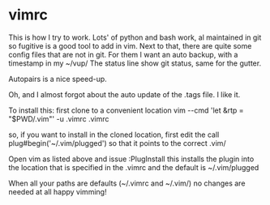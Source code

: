 # vimrc
This is how I try to work.
Lots' of python and bash work, al maintained in git so fugitive is a good tool to add in vim.
Next to that, there are quite some config files that are not in git. For them I want an auto backup, with a timestamp in my ~/vup/
The status line show git status, same for the gutter.

Autopairs is a nice speed-up.

Oh, and I almost forgot about the auto update of the .tags file. I like it.

To install this:
first clone to a convenient location
vim --cmd 'let &rtp = "$PWD/.vim"' -u .vimrc  .vimrc

so, if you want to install in the cloned location, first edit the 
call plug#begin('~/.vim/plugged')
so that it points to the correct .vim/

Open vim as listed above and issue 
:PlugInstall
this installs the plugin into the location that is specified in the .vimrc and the default is
~/.vim/plugged

When all your paths are defaults (~/.vimrc and ~/.vim/) no changes are needed at all
happy vimming!
